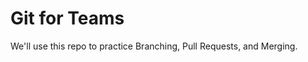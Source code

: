 <h1>Git for Teams</h1>
<p>We'll use this repo to practice Branching, Pull Requests, and Merging.</p>